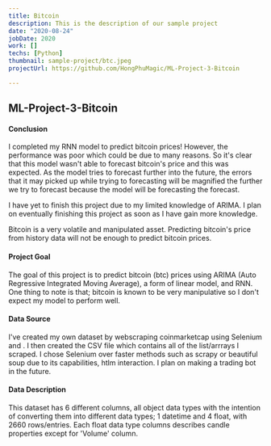 ```yaml
---
title: Bitcoin
description: This is the description of our sample project
date: "2020-08-24"
jobDate: 2020
work: []
techs: [Python]
thumbnail: sample-project/btc.jpeg
projectUrl: https://github.com/HongPhuMagic/ML-Project-3-Bitcoin

---
```

## ML-Project-3-Bitcoin

#### Conclusion

I completed my RNN model to predict bitcoin prices! However, the performance was poor which could be due to many reasons. So it's clear that this model wasn't able to forecast bitcoin's price and this was expected. As the model tries to forecast further into the future, the errors that it may picked up while trying to forecasting will be magnified the further we try to forecast because the model will be forecasting the forecast.

I have yet to finish this project due to my limited knowledge of ARIMA. I plan on eventually finishing this project as soon as I have gain more knowledge. 

Bitcoin is a very volatile and manipulated asset. Predicting bitcoin's price from history data will not be enough to predict bitcoin prices. 

#### Project Goal

The goal of this project is to predict bitcoin (btc) prices using ARIMA (Auto Regressive Integrated Moving Average), a form of linear model, and RNN. 
One thing to note is that; bitcoin is known to be very manipulative so I don't expect my model to perform well. 

#### Data Source

I've created my own dataset by webscraping coinmarketcap using Selenium and <xpath>. I then created the CSV file which contains all of the list/arrrays I scraped. I chose Selenium over faster methods such as scrapy or beautiful soup due to its capabilities, htlm interaction. I plan on making a trading bot in the future. 
  
#### Data Description

This dataset has 6 different columns, all object data types with the intention of converting them into different data types; 1 datetime and 4 float, with 2660 rows/entries. Each float data type columns describes candle properties except for 'Volume' column. 

